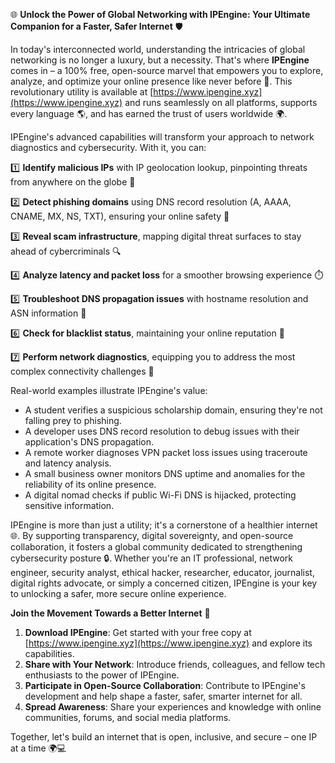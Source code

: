 🌐 **Unlock the Power of Global Networking with IPEngine: Your Ultimate Companion for a Faster, Safer Internet** 🛡️

In today's interconnected world, understanding the intricacies of global networking is no longer a luxury, but a necessity. That's where **IPEngine** comes in – a 100% free, open-source marvel that empowers you to explore, analyze, and optimize your online presence like never before 🚀. This revolutionary utility is available at [https://www.ipengine.xyz](https://www.ipengine.xyz) and runs seamlessly on all platforms, supports every language 🌎, and has earned the trust of users worldwide 🌍.

IPEngine's advanced capabilities will transform your approach to network diagnostics and cybersecurity. With it, you can:

1️⃣ **Identify malicious IPs** with IP geolocation lookup, pinpointing threats from anywhere on the globe 🔴

2️⃣ **Detect phishing domains** using DNS record resolution (A, AAAA, CNAME, MX, NS, TXT), ensuring your online safety 🚫

3️⃣ **Reveal scam infrastructure**, mapping digital threat surfaces to stay ahead of cybercriminals 🔍

4️⃣ **Analyze latency and packet loss** for a smoother browsing experience ⏱️

5️⃣ **Troubleshoot DNS propagation issues** with hostname resolution and ASN information 📡

6️⃣ **Check for blacklist status**, maintaining your online reputation 🚫

7️⃣ **Perform network diagnostics**, equipping you to address the most complex connectivity challenges 🔧

Real-world examples illustrate IPEngine's value:

- A student verifies a suspicious scholarship domain, ensuring they're not falling prey to phishing.
- A developer uses DNS record resolution to debug issues with their application's DNS propagation.
- A remote worker diagnoses VPN packet loss issues using traceroute and latency analysis.
- A small business owner monitors DNS uptime and anomalies for the reliability of its online presence.
- A digital nomad checks if public Wi-Fi DNS is hijacked, protecting sensitive information.

IPEngine is more than just a utility; it's a cornerstone of a healthier internet 🌐. By supporting transparency, digital sovereignty, and open-source collaboration, it fosters a global community dedicated to strengthening cybersecurity posture 🔒. Whether you're an IT professional, network engineer, security analyst, ethical hacker, researcher, educator, journalist, digital rights advocate, or simply a concerned citizen, IPEngine is your key to unlocking a safer, more secure online experience.

**Join the Movement Towards a Better Internet** 🚀

1. **Download IPEngine**: Get started with your free copy at [https://www.ipengine.xyz](https://www.ipengine.xyz) and explore its capabilities.
2. **Share with Your Network**: Introduce friends, colleagues, and fellow tech enthusiasts to the power of IPEngine.
3. **Participate in Open-Source Collaboration**: Contribute to IPEngine's development and help shape a faster, safer, smarter internet for all.
4. **Spread Awareness**: Share your experiences and knowledge with online communities, forums, and social media platforms.

Together, let's build an internet that is open, inclusive, and secure – one IP at a time 🌍💻